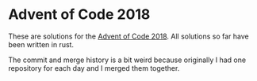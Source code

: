 Advent of Code 2018
===================

These are solutions for the [Advent of Code 2018](https://adventofcode.com/2018).
All solutions so far have been written in rust.

The commit and merge history is a bit weird because originally I had one repository for each day and I merged them together.
